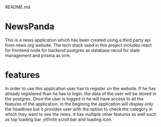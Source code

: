 README.md

# NewsPanda

This is a news application which has been created using a third party api from news.org website. The tech stack used in this project includes react for frontend node for backend postgres as database recoil for state management and prisma as orm.

<h1 className="flex justify-center underline-offset-1">features</h1>

In order to use this application user has to register on the website. If he has already registered than he has to login. the data of the user will be stored in the postgres. Once the user is logged in he will have access to all the features of the application. in the begining the application will display only the headlines but it provides user with the option to check the category in which they want to see the news. it has multiple other features as well such as top loading bar ,infinite scroll bar and loading icon.
